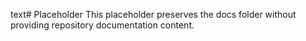 text# Placeholder
This placeholder preserves the docs folder without providing repository documentation content.